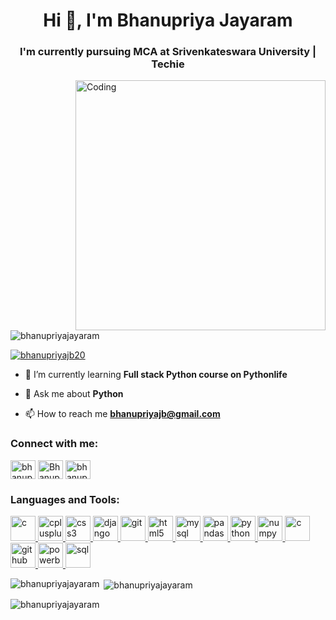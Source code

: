 <h1 align="center">Hi 👋, I'm Bhanupriya Jayaram</h1>
<h3 align="center">I'm currently pursuing MCA at Srivenkateswara University | Techie</h3>
<img align="right" alt="Coding" width="400" src="https://user-images.githubusercontent.com/59734313/157189039-c09b3e38-9f42-42c0-ab54-14f1574190a7.gif">


<p align="left"> <img src="https://komarev.com/ghpvc/?username=bhanupriyajayaram&label=Profile%20views&color=0e75b6&style=flat" alt="bhanupriyajayaram" /> </p>

<p align="left"> <a href="https://twitter.com/bhanupriyajb20" target="blank"><img src="https://img.shields.io/twitter/follow/bhanupriyajb20?logo=twitter&style=for-the-badge" alt="bhanupriyajb20" /></a> </p>

- 🌱 I’m currently learning **Full stack Python course on Pythonlife**

- 💬 Ask me about **Python**

- 📫 How to reach me **bhanupriyajb@gmail.com**

<h3 align="left">Connect with me:</h3>
<p align="left">
<a href="https://twitter.com/Bhanupriyajb20" target="blank"><img align="center" src="https://img.icons8.com/?size=2x&id=bUGbDbW2XLqs&format=png" alt="bhanupriyajb20" height="30" width="40" /></a>
<a href="https://linkedin.com/in/Bhanupriya Jayaram" target="blank"><img align="center" src="https://img.icons8.com/?size=2x&id=21088&format=png" alt="Bhanupriya Jayaram" height="30" width="40" /></a>
<a href="https://instagram.com/bhanupriya_jayaram" target="blank"><img align="center" src="https://img.icons8.com/?size=2x&id=Xy10Jcu1L2Su&format=png" alt="bhanupriya_jayaram" height="30" width="40" /></a>
</p>

<h3 align="left">Languages and Tools:</h3>
<p align="left"> <a href="https://www.cprogramming.com/" target="_blank" rel="noreferrer"> <img src="https://img.icons8.com/?size=2x&id=40670&format=png" alt="c" width="40" height="40"/> </a> <a href="https://www.w3schools.com/cpp/" target="_blank" rel="noreferrer"> <img src="https://img.icons8.com/?size=2x&id=40669&format=png" alt="cplusplus" width="40" height="40"/> </a> <a href="https://www.w3schools.com/css/" target="_blank" rel="noreferrer"> <img src="https://img.icons8.com/?size=2x&id=7gdY5qNXaKC0&format=png" alt="css3" width="40" height="40"/> </a> <a href="https://www.djangoproject.com/" target="_blank" rel="noreferrer"> <img src="https://img.icons8.com/?size=2x&id=qV-JzWYl9dzP&format=png" alt="django" width="40" height="40"/> </a> <a href="https://git-scm.com/" target="_blank" rel="noreferrer"> <img src="https://img.icons8.com/?size=2x&id=20906&format=png" alt="git" width="40" height="40"/> </a> <a href="https://www.w3.org/html/" target="_blank" rel="noreferrer"> <img src="https://img.icons8.com/?size=2x&id=20909&format=png" alt="html5" width="40" height="40"/> </a> <a href="https://www.mysql.com/" target="_blank" rel="noreferrer"> <img src="https://img.icons8.com/?size=2x&id=9nLaR5KFGjN0&format=png" alt="mysql" width="40" height="40"/> </a> <a href="https://pandas.pydata.org/" target="_blank" rel="noreferrer"> <img src="https://img.icons8.com/?size=2x&id=xSkewUSqtErH&format=png" alt="pandas" width="40" height="40"/> </a> <a href="https://www.python.org" target="_blank" rel="noreferrer"> <img src="https://img.icons8.com/?size=2x&id=13441&format=png" alt="python" width="40" height="40"/> </a> <a href="https://numpy.org/" target="_blank" rel="noreferrer"> <img src="https://img.icons8.com/?size=2x&id=aR9CXyMagKIS&format=png"alt="numpy" width="40" height="40"/> </a> <a href="https://matplotlib.org/" target="_blank" rel="noreferrer"> <img src="https://upload.wikimedia.org/wikipedia/commons/thumb/8/84/Matplotlib_icon.svg/270px-Matplotlib_icon.svg.png?20150311090915" alt="c" width="40" height="40"/> </a><a href="https://github.com/" target="_blank" rel="noreferrer"> <img src="https://img.icons8.com/?size=2x&id=52539&format=png" alt="github" width="40" height="40"/></a><a href="https://powerbi.microsoft.com/" target="_blank" rel="noreferrer"> <img src="https://img.icons8.com/?size=2x&id=qYfwpsRXEcpc&format=png" alt="powerbi" width="40" height="40"/></a><a href="https://www.w3schools.com/sql/" target="_blank" rel="noreferrer"> <img src="https://img.icons8.com/?size=2x&id=hKw7Mn8TNTuz&format=png" alt="sql" width="40" height="40"/></a></p>

<p><img align="left" src="https://github-readme-stats.vercel.app/api/top-langs?username=bhanupriyajayaram&show_icons=true&locale=en&layout=compact" alt="bhanupriyajayaram" /></p>

<p>&nbsp;<img align="center" src="https://github-readme-stats.vercel.app/api?username=bhanupriyajayaram&show_icons=true&locale=en" alt="bhanupriyajayaram" /></p>

<p><img align="center" src="https://github-readme-streak-stats.herokuapp.com/?user=bhanupriyajayaram&" alt="bhanupriyajayaram" /></p>
